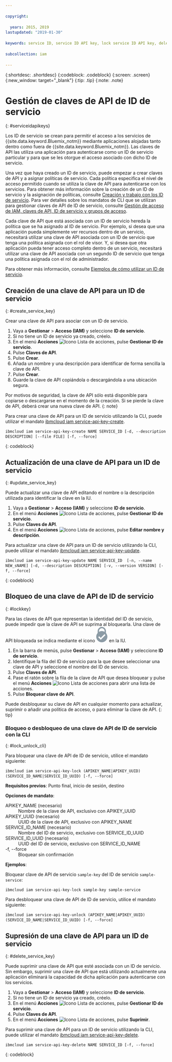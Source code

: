 ```yaml
---

copyright:

  years: 2015, 2019
lastupdated: "2019-01-30"

keywords: service ID, service ID API key, lock service ID API key, delete service ID API key

subcollection: iam

---
```


{:shortdesc: .shortdesc}
{:codeblock: .codeblock}
{:screen: .screen}
{:new_window: target="_blank"}
{:tip: .tip}
{:note: .note}


# Gestión de claves de API de ID de servicio
{: #serviceidapikeys}

Los ID de servicio se crean para permitir el acceso a los servicios de {{site.data.keyword.Bluemix_notm}} mediante aplicaciones alojadas tanto dentro como fuera de {{site.data.keyword.Bluemix_notm}}. Las claves de API las utiliza una aplicación para autenticarse como un ID de servicio particular y para que se les otorgue el acceso asociado con dicho ID de servicio.

Una vez que haya creado un ID de servicio, puede empezar a crear claves de API y a asignar políticas de servicio. Cada política especifica el nivel de acceso permitido cuando se utiliza la clave de API para autenticarse con los servicios. Para obtener más información sobre la creación de un ID de servicio y la asignación de políticas, consulte [Creación y trabajo con los ID de servicio](/docs/iam?topic=iam-serviceids#serviceids). Para ver detalles sobre los mandatos de CLI que se utilizan para gestionar claves de API de ID de servicio, consulte [Gestión de acceso de IAM, claves de API, ID de servicio y grupos de acceso](/docs/cli/reference/ibmcloud?topic=cloud-cli-ibmcloud_commands_iam#ibmcloud_commands_iam).

Cada clave de API que está asociada con un ID de servicio hereda la política que se ha asignado al ID de servicio. Por ejemplo, si desea que una aplicación pueda simplemente ver recursos dentro de un servicio, necesitará utilizar una clave de API asociada con un ID de servicio que tenga una política asignada con el rol de visor. Y, si desea que otra aplicación pueda tener acceso completo dentro de un servicio, necesitará utilizar una clave de API asociada con un segundo ID de servicio que tenga una política asignada con el rol de administrador.

Para obtener más información, consulte [Ejemplos de cómo utilizar un ID de servicio](/docs/iam?topic=iam-serviceids#examples_serviceid).

## Creación de una clave de API para un ID de servicio
{: #create_service_key}

Crear una clave de API para asociar con un ID de servicio.

1. Vaya a **Gestionar** &gt; **Acceso (IAM)** y seleccione **ID de servicio**.
2. Si no tiene un ID de servicio ya creado, créelo.
3. En el menú **Acciones** ![Icono Lista de acciones](../icons/action-menu-icon.svg), pulse **Gestionar ID de servicio**.
4. Pulse **Claves de API**.
5. Pulse **Crear**.
6. Añada un nombre y una descripción para identificar de forma sencilla la clave de API.
7. Pulse **Crear**.
8. Guarde la clave de API copiándola o descargándola a una ubicación segura.

Por motivos de seguridad, la clave de API sólo está disponible para copiarse o descargarse en el momento de la creación. Si se pierde la clave de API, deberá crear una nueva clave de API.
{: note}

Para crear una clave de API para un ID de servicio utilizando la CLI, puede utilizar el mandato [ibmcloud iam service-api-key-create](/docs/cli/reference/ibmcloud?topic=cloud-cli-ibmcloud_iam_api_key_create#ibmcloud_iam_service_api_key_create).
```
ibmcloud iam service-api-key-create NAME SERVICE_ID [-d, --description DESCRIPTION] [--file FILE] [-f, --force]
```
{: codeblock}

## Actualización de una clave de API para un ID de servicio
{: #update_service_key}

Puede actualizar una clave de API editando el nombre o la descripción utilizada para identificar la clave en la IU.

1. Vaya a **Gestionar** &gt; **Acceso (IAM)** y seleccione **ID de servicio**.
2. En el menú **Acciones** ![Icono Lista de acciones](../icons/action-menu-icon.svg), pulse **Gestionar ID de servicio**.
3. Pulse **Claves de API**.
4. En el menú **Acciones** ![Icono Lista de acciones](../icons/action-menu-icon.svg), pulse **Editar nombre y descripción**.

Para actualizar una clave de API para un ID de servicio utilizando la CLI, puede utilizar el mandato [ibmcloud iam service-api-key-update](/docs/cli/reference/ibmcloud?topic=cloud-cli-ibmcloud_iam_api_key_create#ibmcloud_iam_service_api_key_update).
```
ibmcloud iam service-api-key-update NAME SERVICE_ID  [-n, --name NEW_sNAME] [-d, --description DESCRIPTION] [-v, --version VERSION] [-f, --force]
```
{: codeblock}

## Bloqueo de una clave de API de ID de servicio
{: #lockkey}

Para las claves de API que representan la identidad del ID de servicio, puede impedir que la clave de API se suprima al bloquearla. Una clave de API bloqueada se indica mediante el icono ![icono Bloqueado](images/locked.svg "Bloqueado") en la IU.

1. En la barra de menús, pulse **Gestionar** &gt; **Acceso (IAM)** y seleccione **ID de servicio**.
2. Identifique la fila del ID de servicio para la que desee seleccionar una clave de API y seleccione el nombre del ID de servicio.
3. Pulse **Claves de API**.
4. Pase el ratón sobre la fila de la clave de API que desea bloquear y pulse el menú **Acciones** ![Icono Lista de acciones](../icons/action-menu-icon.svg) para abrir una lista de acciones.
5. Pulse **Bloquear clave de API**.

Puede desbloquear su clave de API en cualquier momento para actualizar, suprimir o añadir una política de acceso, o para eliminar la clave de API.
{: tip}

### Bloqueo o desbloqueo de una clave de API de ID de servicio con la CLI
{: #lock_unlock_cli}

Para bloquear una clave de API de ID de servicio, utilice el mandato siguiente:

```
ibmcloud iam service-api-key-lock (APIKEY_NAME|APIKEY_UUID) (SERVICE_ID_NAME|SERVICE_ID_UUID) [-f, --force]
```

<strong>Requisitos previos</strong>: Punto final, inicio de sesión, destino

<strong>Opciones de mandato</strong>:
<dl>
  <dt>APIKEY_NAME (necesario)</dt>
  <dd>Nombre de la clave de API, exclusivo con APIKEY_UUID</dd>
  <dt>APIKEY_UUID (necesario)</dt>
  <dd>UUID de la clave de API, exclusivo con APIKEY_NAME</dd>
  <dt>SERVICE_ID_NAME (necesario)</dt>
  <dd>Nombre del ID de servicio, exclusivo con SERVICE_ID_UUID</dd>
  <dt>SERVICE_ID_UUID (necesario)</dt>
  <dd>UUID del ID de servicio, exclusivo con SERVICE_ID_NAME</dd>
  <dt>-f, --force</dt>
  <dd>Bloquear sin confirmación</dd>
</dl>

<strong>Ejemplos</strong>:

Bloquear clave de API de servicio `sample-key` del ID de servicio `sample-service`:

```
ibmcloud iam service-api-key-lock sample-key sample-service
```

Para desbloquear una clave de API de ID de servicio, utilice el mandato siguiente:

```
ibmcloud iam service-api-key-unlock (APIKEY_NAME|APIKEY_UUID) (SERVICE_ID_NAME|SERVICE_ID_UUID) [-f, --force]
```


## Supresión de una clave de API para un ID de servicio
{: #delete_service_key}

Puede suprimir una clave de API que esté asociada con un ID de servicio. Sin embargo, suprimir una clave de API que está utilizando actualmente una aplicación eliminará la capacidad de dicha aplicación para autenticarse con los servicios.

1. Vaya a **Gestionar** &gt; **Acceso (IAM)** y seleccione **ID de servicio**.
2. Si no tiene un ID de servicio ya creado, créelo.
3. En el menú **Acciones** ![Icono Lista de acciones](../icons/action-menu-icon.svg), pulse **Gestionar ID de servicio**.
4. Pulse **Claves de API**.
5. En el menú **Acciones** ![Icono Lista de acciones](../icons/action-menu-icon.svg), pulse **Suprimir**.

Para suprimir una clave de API para un ID de servicio utilizando la CLI, puede utilizar el mandato [ibmcloud iam service-api-key-delete](/docs/cli/reference/ibmcloud?topic=cloud-cli-ibmcloud_iam_api_key_create#ibmcloud_iam_service_api_key_delete).
```
ibmcloud iam service-api-key-delete NAME SERVICE_ID [-f, --force]
```
{: codeblock}
